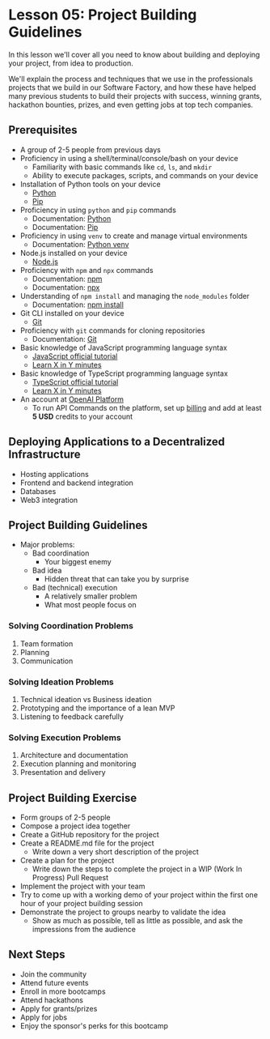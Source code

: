 # Lesson 05: Project Building Guidelines

In this lesson we'll cover all you need to know about building and deploying your project, from idea to production.

We'll explain the process and techniques that we use in the professionals projects that we build in our Software Factory, and how these have helped many previous students to build their projects with success, winning grants, hackathon bounties, prizes, and even getting jobs at top tech companies.

## Prerequisites

- A group of 2-5 people from previous days
- Proficiency in using a shell/terminal/console/bash on your device
  - Familiarity with basic commands like `cd`, `ls`, and `mkdir`
  - Ability to execute packages, scripts, and commands on your device
- Installation of Python tools on your device
  - [Python](https://www.python.org/downloads/)
  - [Pip](https://pip.pypa.io/en/stable/installation/)
- Proficiency in using `python` and `pip` commands
  - Documentation: [Python](https://docs.python.org/3/)
  - Documentation: [Pip](https://pip.pypa.io/en/stable/)
- Proficiency in using `venv` to create and manage virtual environments
  - Documentation: [Python venv](https://docs.python.org/3/library/venv.html)
- Node.js installed on your device
  - [Node.js](https://nodejs.org/en/download/)
- Proficiency with `npm` and `npx` commands
  - Documentation: [npm](https://docs.npmjs.com/)
  - Documentation: [npx](https://www.npmjs.com/package/npx)
- Understanding of `npm install` and managing the `node_modules` folder
  - Documentation: [npm install](https://docs.npmjs.com/cli/v10/commands/npm-install)
- Git CLI installed on your device
  - [Git](https://git-scm.com/downloads)
- Proficiency with `git` commands for cloning repositories
  - Documentation: [Git](https://git-scm.com/doc)
- Basic knowledge of JavaScript programming language syntax
  - [JavaScript official tutorial](https://developer.mozilla.org/en-US/docs/Web/JavaScript/Guide)
  - [Learn X in Y minutes](https://learnxinyminutes.com/docs/javascript/)
- Basic knowledge of TypeScript programming language syntax
  - [TypeScript official tutorial](https://www.typescriptlang.org/docs/)
  - [Learn X in Y minutes](https://learnxinyminutes.com/docs/typescript/)
- An account at [OpenAI Platform](https://platform.openai.com/)
  - To run API Commands on the platform, set up [billing](https://platform.openai.com/account/billing/overview) and add at least **5 USD** credits to your account

## Deploying Applications to a Decentralized Infrastructure

- Hosting applications
- Frontend and backend integration
- Databases
- Web3 integration

## Project Building Guidelines

- Major problems:
  - Bad coordination
    - Your biggest enemy
  - Bad idea
    - Hidden threat that can take you by surprise
  - Bad (technical) execution
    - A relatively smaller problem
    - What most people focus on

### Solving Coordination Problems

1. Team formation
2. Planning
3. Communication

### Solving Ideation Problems

1. Technical ideation vs Business ideation
2. Prototyping and the importance of a lean MVP
3. Listening to feedback carefully

### Solving Execution Problems

1. Architecture and documentation
2. Execution planning and monitoring
3. Presentation and delivery

## Project Building Exercise

- Form groups of 2-5 people
- Compose a project idea together
- Create a GitHub repository for the project
- Create a README.md file for the project
  - Write down a very short description of the project
- Create a plan for the project
  - Write down the steps to complete the project in a WIP (Work In Progress) Pull Request
- Implement the project with your team
- Try to come up with a working demo of your project within the first one hour of your project building session
- Demonstrate the project to groups nearby to validate the idea
  - Show as much as possible, tell as little as possible, and ask the impressions from the audience

## Next Steps

- Join the community
- Attend future events
- Enroll in more bootcamps
- Attend hackathons
- Apply for grants/prizes
- Apply for jobs
- Enjoy the sponsor's perks for this bootcamp
